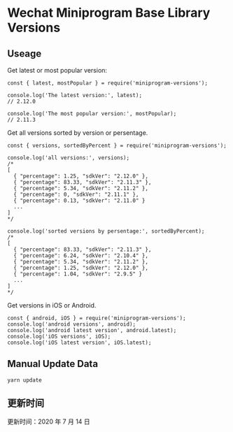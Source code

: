 
# Wechat Miniprogram Base Library Versions

## Useage

Get latest or most popular version:

```;
const { latest, mostPopular } = require('miniprogram-versions');

console.log('The latest version:', latest);
// 2.12.0

console.log('The most popular version:', mostPopular);
// 2.11.3

```

Get all versions sorted by version or persentage.

```
const { versions, sortedByPercent } = require('miniprogram-versions');

console.log('all versions:', versions);
/*
[
  { "percentage": 1.25, "sdkVer": "2.12.0" },
  { "percentage": 83.33, "sdkVer": "2.11.3" },
  { "percentage": 5.34, "sdkVer": "2.11.2" },
  { "percentage": 0, "sdkVer": "2.11.1" },
  { "percentage": 0.13, "sdkVer": "2.11.0" }
  ...
]
*/

console.log('sorted versions by persentage:', sortedByPercent);
/*
[
  { "percentage": 83.33, "sdkVer": "2.11.3" },
  { "percentage": 6.24, "sdkVer": "2.10.4" },
  { "percentage": 5.34, "sdkVer": "2.11.2" },
  { "percentage": 1.25, "sdkVer": "2.12.0" },
  { "percentage": 1.04, "sdkVer": "2.9.5" }
  ...
]
*/
```

Get versions in iOS or Android.

```
const { android, iOS } = require('miniprogram-versions');
console.log('android versions', android);
console.log('android latest version', android.latest);
console.log('iOS versions', iOS);
console.log('iOS latest version', iOS.latest);
```

## Manual Update Data

```
yarn update
```

## 更新时间

更新时间：2020 年 7 月 14 日
